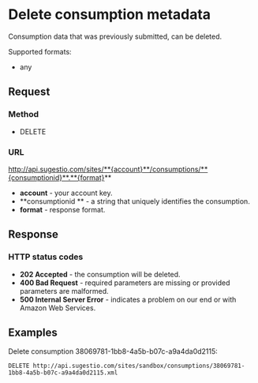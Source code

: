 # Delete consumption metadata
Consumption data that was previously submitted, can be deleted. 

Supported formats:

* any

## Request

### Method

* DELETE

### URL

http://api.sugestio.com/sites/**{account}**/consumptions/**{consumptionid}**.**{format}**

* **account** - your account key.
* **consumptionid ** - a string that uniquely identifies the consumption.
* **format** - response format.

## Response

### HTTP status codes

* **202 Accepted** - the consumption will be deleted.
* **400 Bad Request** - required parameters are missing or provided parameters are malformed.
* **500 Internal Server Error** - indicates a problem on our end or with Amazon Web Services.

## Examples

Delete consumption 38069781-1bb8-4a5b-b07c-a9a4da0d2115: 

	DELETE http://api.sugestio.com/sites/sandbox/consumptions/38069781-1bb8-4a5b-b07c-a9a4da0d2115.xml